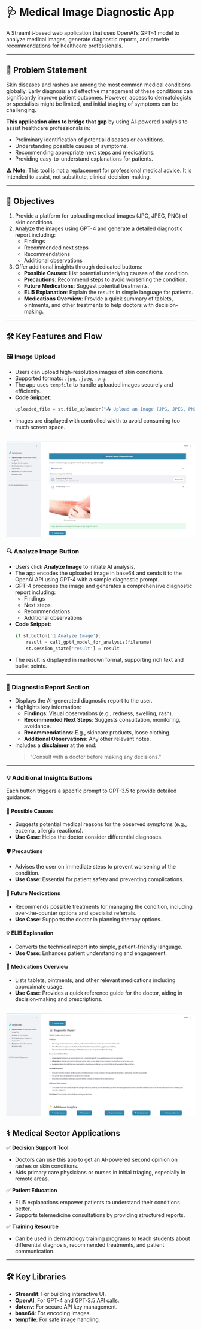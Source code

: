 # 🩺 Medical Image Diagnostic App

A Streamlit-based web application that uses OpenAI’s GPT-4 model to analyze medical images, generate diagnostic reports, and provide recommendations for healthcare professionals.  

---

## 📌 Problem Statement

Skin diseases and rashes are among the most common medical conditions globally. Early diagnosis and effective management of these conditions can significantly improve patient outcomes. However, access to dermatologists or specialists might be limited, and initial triaging of symptoms can be challenging.

**This application aims to bridge that gap** by using AI-powered analysis to assist healthcare professionals in:
- Preliminary identification of potential diseases or conditions.
- Understanding possible causes of symptoms.
- Recommending appropriate next steps and medications.
- Providing easy-to-understand explanations for patients.

⚠️ **Note**: This tool is not a replacement for professional medical advice. It is intended to assist, not substitute, clinical decision-making.

---

## 🎯 Objectives

1. Provide a platform for uploading medical images (JPG, JPEG, PNG) of skin conditions.
2. Analyze the images using GPT-4 and generate a detailed diagnostic report including:
   - Findings
   - Recommended next steps
   - Recommendations
   - Additional observations
3. Offer additional insights through dedicated buttons:
   - **Possible Causes**: List potential underlying causes of the condition.
   - **Precautions**: Recommend steps to avoid worsening the condition.
   - **Future Medications**: Suggest potential treatments.
   - **ELI5 Explanation**: Explain the results in simple language for patients.
   - **Medications Overview**: Provide a quick summary of tablets, ointments, and other treatments to help doctors with decision-making.

---

## 🛠️ Key Features and Flow

### 🖼️ Image Upload
- Users can upload high-resolution images of skin conditions.
- Supported formats: `.jpg`, `.jpeg`, `.png`.
- The app uses `tempfile` to handle uploaded images securely and efficiently.
- **Code Snippet**:
    ```python
    uploaded_file = st.file_uploader("📤 Upload an Image (JPG, JPEG, PNG)", type=["jpg", "jpeg", "png"])
    ```
- Images are displayed with controlled width to avoid consuming too much screen space.

![Landing Page](App1.png)
---

### 🔍 Analyze Image Button
- Users click **Analyze Image** to initiate AI analysis.
- The app encodes the uploaded image in base64 and sends it to the OpenAI API using GPT-4 with a sample diagnostic prompt.
- GPT-4 processes the image and generates a comprehensive diagnostic report including:
  - Findings
  - Next steps
  - Recommendations
  - Additional observations
- **Code Snippet**:
    ```python
    if st.button('🔎 Analyze Image'):
        result = call_gpt4_model_for_analysis(filename)
        st.session_state['result'] = result
    ```
- The result is displayed in markdown format, supporting rich text and bullet points.

---

### 📑 Diagnostic Report Section
- Displays the AI-generated diagnostic report to the user.
- Highlights key information:
  - **Findings**: Visual observations (e.g., redness, swelling, rash).
  - **Recommended Next Steps**: Suggests consultation, monitoring, avoidance.
  - **Recommendations**: E.g., skincare products, loose clothing.
  - **Additional Observations**: Any other relevant notes.
- Includes a **disclaimer** at the end:
  > "Consult with a doctor before making any decisions."

---

### 💡 Additional Insights Buttons

Each button triggers a specific prompt to GPT-3.5 to provide detailed guidance:

#### 🔎 Possible Causes
- Suggests potential medical reasons for the observed symptoms (e.g., eczema, allergic reactions).
- **Use Case**: Helps the doctor consider differential diagnoses.

#### 🛡️ Precautions
- Advises the user on immediate steps to prevent worsening of the condition.
- **Use Case**: Essential for patient safety and preventing complications.

#### 💊 Future Medications
- Recommends possible treatments for managing the condition, including over-the-counter options and specialist referrals.
- **Use Case**: Supports the doctor in planning therapy options.

#### 💡 ELI5 Explanation
- Converts the technical report into simple, patient-friendly language.
- **Use Case**: Enhances patient understanding and engagement.

#### 💊 Medications Overview
- Lists tablets, ointments, and other relevant medications including approximate usage.
- **Use Case**: Provides a quick reference guide for the doctor, aiding in decision-making and prescriptions.

![Landing Page](App2.png)
---

## ⚕️ Medical Sector Applications

✅ **Decision Support Tool**  
- Doctors can use this app to get an AI-powered second opinion on rashes or skin conditions.
- Aids primary care physicians or nurses in initial triaging, especially in remote areas.

✅ **Patient Education**  
- ELI5 explanations empower patients to understand their conditions better.
- Supports telemedicine consultations by providing structured reports.

✅ **Training Resource**  
- Can be used in dermatology training programs to teach students about differential diagnosis, recommended treatments, and patient communication.

---

## 🛠️ Key Libraries

- **Streamlit**: For building interactive UI.
- **OpenAI**: For GPT-4 and GPT-3.5 API calls.
- **dotenv**: For secure API key management.
- **base64**: For encoding images.
- **tempfile**: For safe image handling.



